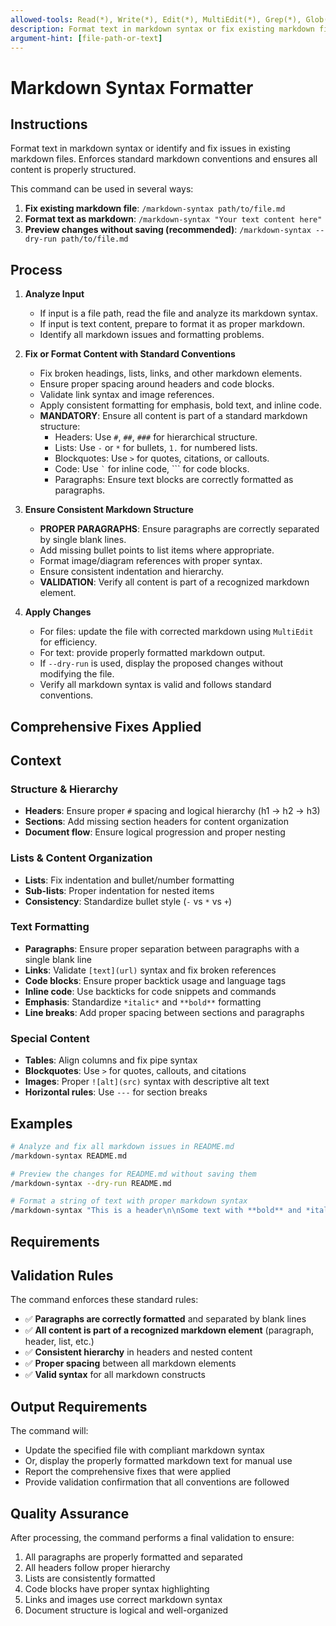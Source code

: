 ```yaml
---
allowed-tools: Read(*), Write(*), Edit(*), MultiEdit(*), Grep(*), Glob(*)
description: Format text in markdown syntax or fix existing markdown files with standard conventions
argument-hint: [file-path-or-text]
---
```


# Markdown Syntax Formatter

## Instructions

Format text in markdown syntax or identify and fix issues in existing markdown files. Enforces standard markdown conventions and ensures all content is properly structured.

This command can be used in several ways:

1. **Fix existing markdown file**: `/markdown-syntax path/to/file.md`
2. **Format text as markdown**: `/markdown-syntax "Your text content here"`
3. **Preview changes without saving (recommended)**: `/markdown-syntax --dry-run path/to/file.md`

## Process

1.  **Analyze Input**
    - If input is a file path, read the file and analyze its markdown syntax.
    - If input is text content, prepare to format it as proper markdown.
    - Identify all markdown issues and formatting problems.

2.  **Fix or Format Content with Standard Conventions**
    - Fix broken headings, lists, links, and other markdown elements.
    - Ensure proper spacing around headers and code blocks.
    - Validate link syntax and image references.
    - Apply consistent formatting for emphasis, bold text, and inline code.
    - **MANDATORY**: Ensure all content is part of a standard markdown structure:
      - Headers: Use `#`, `##`, `###` for hierarchical structure.
      - Lists: Use `-` or `*` for bullets, `1.` for numbered lists.
      - Blockquotes: Use `>` for quotes, citations, or callouts.
      - Code: Use `` ` `` for inline code, ``` for code blocks.
      - Paragraphs: Ensure text blocks are correctly formatted as paragraphs.

3.  **Ensure Consistent Markdown Structure**
    - **PROPER PARAGRAPHS**: Ensure paragraphs are correctly separated by single blank lines.
    - Add missing bullet points to list items where appropriate.
    - Format image/diagram references with proper syntax.
    - Ensure consistent indentation and hierarchy.
    - **VALIDATION**: Verify all content is part of a recognized markdown element.

4.  **Apply Changes**
    - For files: update the file with corrected markdown using `MultiEdit` for efficiency.
    - For text: provide properly formatted markdown output.
    - If `--dry-run` is used, display the proposed changes without modifying the file.
    - Verify all markdown syntax is valid and follows standard conventions.

## Comprehensive Fixes Applied

## Context

### Structure & Hierarchy

- **Headers**: Ensure proper `#` spacing and logical hierarchy (h1 → h2 → h3)
- **Sections**: Add missing section headers for content organization
- **Document flow**: Ensure logical progression and proper nesting

### Lists & Content Organization

- **Lists**: Fix indentation and bullet/number formatting
- **Sub-lists**: Proper indentation for nested items
- **Consistency**: Standardize bullet style (`-` vs `*` vs `+`)

### Text Formatting

- **Paragraphs**: Ensure proper separation between paragraphs with a single blank line
- **Links**: Validate `[text](url)` syntax and fix broken references
- **Code blocks**: Ensure proper backtick usage and language tags
- **Inline code**: Use backticks for code snippets and commands
- **Emphasis**: Standardize `*italic*` and `**bold**` formatting
- **Line breaks**: Add proper spacing between sections and paragraphs

### Special Content

- **Tables**: Align columns and fix pipe syntax
- **Blockquotes**: Use `>` for quotes, callouts, and citations
- **Images**: Proper `![alt](src)` syntax with descriptive alt text
- **Horizontal rules**: Use `---` for section breaks

## Examples

```bash
# Analyze and fix all markdown issues in README.md
/markdown-syntax README.md
```

```bash
# Preview the changes for README.md without saving them
/markdown-syntax --dry-run README.md
```

```bash
# Format a string of text with proper markdown syntax
/markdown-syntax "This is a header\n\nSome text with **bold** and *italic* formatting."
```

## Requirements

## Validation Rules

The command enforces these standard rules:

- ✅ **Paragraphs are correctly formatted** and separated by blank lines
- ✅ **All content is part of a recognized markdown element** (paragraph, header, list, etc.)
- ✅ **Consistent hierarchy** in headers and nested content
- ✅ **Proper spacing** between all markdown elements
- ✅ **Valid syntax** for all markdown constructs

## Output Requirements

The command will:

- Update the specified file with compliant markdown syntax
- Or, display the properly formatted markdown text for manual use
- Report the comprehensive fixes that were applied
- Provide validation confirmation that all conventions are followed

## Quality Assurance

After processing, the command performs a final validation to ensure:

1. All paragraphs are properly formatted and separated
2. All headers follow proper hierarchy
3. Lists are consistently formatted
4. Code blocks have proper syntax highlighting
5. Links and images use correct markdown syntax
6. Document structure is logical and well-organized

